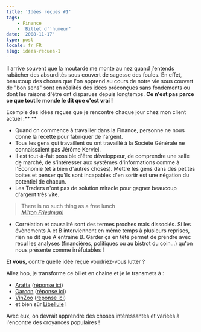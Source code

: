 ```yaml
---
title: 'Idées reçues #1'
tags:
    - Finance
    - 'Billet d''humeur'
date: '2008-11-17'
type: post
locale: fr_FR
slug: idees-recues-1
---
```


Il arrive souvent que la moutarde me monte au nez quand j'entends rabâcher des absurdités sous couvert de sagesse des foules. En effet, beaucoup des choses que l'on apprend au cours de notre vie sous couvert de "bon sens" sont en réalités des idées préconçues sans fondements ou dont les raisons d'être ont disparues depuis longtemps. **Ce n'est pas parce ce que tout le monde le dit que c'est vrai&nbsp;!**

<!-- more -->

Exemple des idées reçues que je rencontre chaque jour chez mon client actuel&nbsp;:\*\*
\*\*

* Quand on commence à travailler dans la Finance, personne ne nous donne la recette pour fabriquer de l'argent.
* Tous les gens qui travaillent ou ont travaillé à la Société Générale ne connaissaient pas Jérôme Kerviel.
* Il est tout-à-fait possible d'être développeur, de comprendre une salle de marché, de s'intéresser aux systèmes d'informations comme à l'Économie (et à bien d'autres choses). Mettre les gens dans des petites boites et penser qu'ils sont incapables d'en sortir est une négation du potentiel de chacun.
* Les Traders n'ont pas de solution miracle pour gagner beaucoup d'argent très vite.

> There is no such thing as a free lunch  
>  <cite>[Milton Friedman](http://fr.wikipedia.org/wiki/Milton_Friedman)) </cite>

* Corrélation et causalité sont des termes proches mais dissociés. Si les évènements A et B interviennent en même temps à plusieurs reprises, rien ne dit que A entraine B. Garder ça en tête permet de prendre avec recul les analyses (financières, politiques ou au bistrot du coin…) qu'on nous présente comme irréfutables&nbsp;!

**Et vous,** contre quelle idée reçue voudriez-vous lutter&nbsp;?

Allez hop, je transforme ce billet en chaine et je le transmets à&nbsp;:

* [Aratta](http://lifeinmuenchen.blogspot.com/) ([réponse ici](http://lifeinmuenchen.blogspot.com/2008/11/ides-reues.html))
* [Garçon](http://cafecroissant.fr/) ([réponse ici](http://cafecroissant.fr/2008/les-idees-recues-en-chaine/))
* [VinZoo](http://www.vinzblog.com/) ([réponse ici](http://www.vinzblog.com/idees-recues))
* et bien sûr [Libellule](http://www.lacuisinedelibellule.fr/)&nbsp;!

Avec eux, on devrait apprendre des choses intéressantes et variées à l'encontre des croyances populaires&nbsp;!
